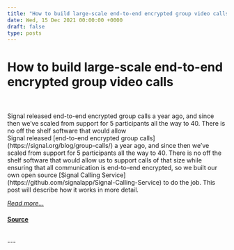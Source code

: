 ```yaml
---
title: "How to build large-scale end-to-end encrypted group video calls"
date: Wed, 15 Dec 2021 00:00:00 +0000
draft: false
type: posts
---
```

# How to build large-scale end-to-end encrypted group video calls

<br/>

<br/>
 Signal released end-to-end encrypted group calls a year ago, and since then we’ve scaled from support for 5 participants all the way to 40. There is no off the shelf software that would allow
<br/>
Signal released [end-to-end encrypted group calls](https://signal.org/blog/group-calls/) a year ago, and since then we’ve scaled from support for 5 participants all the way to 40. There is no off the shelf software that would allow us to support calls of that size while ensuring that all communication is end-to-end encrypted, so we built our own open source [Signal Calling Service](https://github.com/signalapp/Signal-Calling-Service) to do the job. This post will describe how it works in more detail.

[_Read more..._](https://signal.org/blog/how-to-build-encrypted-group-calls/)

#### [Source](https://signal.org/blog/how-to-build-encrypted-group-calls/)

<br/>
---
